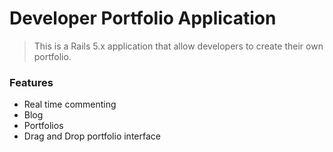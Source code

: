 # Developer Portfolio Application

 > This is a Rails 5.x application that allow developers to create their own portfolio.

### Features

 - Real time commenting
 - Blog
 - Portfolios
 - Drag and Drop portfolio interface
